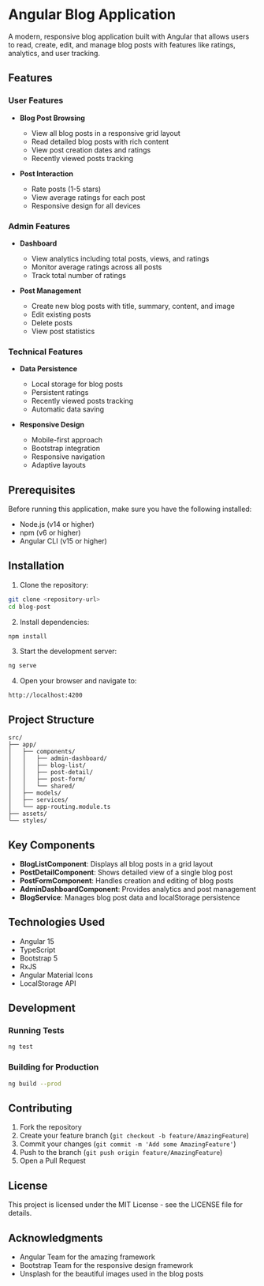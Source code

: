 # Angular Blog Application

A modern, responsive blog application built with Angular that allows users to read, create, edit, and manage blog posts with features like ratings, analytics, and user tracking.

## Features

### User Features
- **Blog Post Browsing**
  - View all blog posts in a responsive grid layout
  - Read detailed blog posts with rich content
  - View post creation dates and ratings
  - Recently viewed posts tracking

- **Post Interaction**
  - Rate posts (1-5 stars)
  - View average ratings for each post
  - Responsive design for all devices

### Admin Features
- **Dashboard**
  - View analytics including total posts, views, and ratings
  - Monitor average ratings across all posts
  - Track total number of ratings

- **Post Management**
  - Create new blog posts with title, summary, content, and image
  - Edit existing posts
  - Delete posts
  - View post statistics

### Technical Features
- **Data Persistence**
  - Local storage for blog posts
  - Persistent ratings
  - Recently viewed posts tracking
  - Automatic data saving

- **Responsive Design**
  - Mobile-first approach
  - Bootstrap integration
  - Responsive navigation
  - Adaptive layouts

## Prerequisites

Before running this application, make sure you have the following installed:
- Node.js (v14 or higher)
- npm (v6 or higher)
- Angular CLI (v15 or higher)

## Installation

1. Clone the repository:
```bash
git clone <repository-url>
cd blog-post
```

2. Install dependencies:
```bash
npm install
```

3. Start the development server:
```bash
ng serve
```

4. Open your browser and navigate to:
```
http://localhost:4200
```

## Project Structure

```
src/
├── app/
│   ├── components/
│   │   ├── admin-dashboard/
│   │   ├── blog-list/
│   │   ├── post-detail/
│   │   ├── post-form/
│   │   └── shared/
│   ├── models/
│   ├── services/
│   └── app-routing.module.ts
├── assets/
└── styles/
```

## Key Components

- **BlogListComponent**: Displays all blog posts in a grid layout
- **PostDetailComponent**: Shows detailed view of a single blog post
- **PostFormComponent**: Handles creation and editing of blog posts
- **AdminDashboardComponent**: Provides analytics and post management
- **BlogService**: Manages blog post data and localStorage persistence

## Technologies Used

- Angular 15
- TypeScript
- Bootstrap 5
- RxJS
- Angular Material Icons
- LocalStorage API

## Development

### Running Tests
```bash
ng test
```

### Building for Production
```bash
ng build --prod
```

## Contributing

1. Fork the repository
2. Create your feature branch (`git checkout -b feature/AmazingFeature`)
3. Commit your changes (`git commit -m 'Add some AmazingFeature'`)
4. Push to the branch (`git push origin feature/AmazingFeature`)
5. Open a Pull Request

## License

This project is licensed under the MIT License - see the LICENSE file for details.

## Acknowledgments

- Angular Team for the amazing framework
- Bootstrap Team for the responsive design framework
- Unsplash for the beautiful images used in the blog posts

